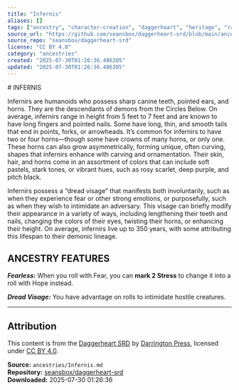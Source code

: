 ```yaml
---
title: "Infernis"
aliases: []
tags: ["ancestry", "character-creation", "daggerheart", "heritage", "racial-traits", "reference", "srd", "ttrpg"]
source_url: "https://github.com/seansbox/daggerheart-srd/blob/main/ancestries/Infernis.md"
source_repo: "seansbox/daggerheart-srd"
license: "CC BY 4.0"
category: "ancestries"
created: "2025-07-30T01:26:36.486305"
updated: "2025-07-30T01:26:36.486305"
---
```


﻿# INFERNIS

Infernirs are humanoids who possess sharp canine teeth, pointed ears, and horns. They are the descendants of demons from the Circles Below. On average, infernirs range in height from 5 feet to 7 feet and are known to have long fingers and pointed nails. Some have long, thin, and smooth tails that end in points, forks, or arrowheads. It’s common for infernirs to have two or four horns—though some have crowns of many horns, or only one. These horns can also grow asymmetrically, forming unique, often curving, shapes that infernirs enhance with carving and ornamentation. Their skin, hair, and horns come in an assortment of colors that can include soft pastels, stark tones, or vibrant hues, such as rosy scarlet, deep purple, and pitch black.

Infernirs possess a “dread visage” that manifests both involuntarily, such as when they experience fear or other strong emotions, or purposefully, such as when they wish to intimidate an adversary. This visage can briefly modify their appearance in a variety of ways, including lengthening their teeth and nails, changing the colors of their eyes, twisting their horns, or enhancing their height. On average, infernirs live up to 350 years, with some attributing this lifespan to their demonic lineage.

## ANCESTRY FEATURES

***Fearless:*** When you roll with Fear, you can **mark 2 Stress** to change it into a roll with Hope instead.

***Dread Visage:*** You have advantage on rolls to intimidate hostile creatures.

---

## Attribution

This content is from the [Daggerheart SRD](https://github.com/seansbox/daggerheart-srd/blob/main/ancestries/Infernis.md) by [Darrington Press](https://darringtonpress.com/), licensed under [CC BY 4.0](https://creativecommons.org/licenses/by/4.0/).

**Source:** `ancestries/Infernis.md`  
**Repository:** [seansbox/daggerheart-srd](https://github.com/seansbox/daggerheart-srd)  
**Downloaded:** 2025-07-30 01:26:36

